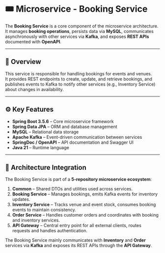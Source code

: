 # 🎟️ Microservice - Booking Service

The **Booking Service** is a core component of the microservice architecture.  
It manages **booking operations**, persists data via **MySQL**, communicates asynchronously with other services via **Kafka**, and exposes **REST APIs** documented with **OpenAPI**.

---

## 🚀 Overview

This service is responsible for handling bookings for events and venues.  
It provides REST endpoints to create, update, and retrieve bookings, and publishes events to Kafka to notify other services (e.g., Inventory Service) about changes in availability.

---

## ⚙️ Key Features

- **Spring Boot 3.5.6** – Core microservice framework  
- **Spring Data JPA** – ORM and database management  
- **MySQL** – Relational data storage  
- **Apache Kafka** – Event-driven communication between services  
- **SpringDoc / OpenAPI** – API documentation and Swagger UI  
- **Java 21** – Runtime language  

---

## 🧩 Architecture Integration

The Booking Service is part of a **5-repository microservice ecosystem**:

1. **Common** – Shared DTOs and utilities used across services.  
2. **Booking Service** – Manages bookings, emits Kafka events for inventory updates.  
3. **Inventory Service** – Tracks venue and event stock, consumes booking events to maintain consistency.  
4. **Order Service** – Handles customer orders and coordinates with booking and inventory services.  
5. **API Gateway** – Central entry point for all external clients, routes requests and handles authentication.

The Booking Service mainly communicates with **Inventory** and **Order** services via **Kafka** and exposes its REST APIs through the **API Gateway**.
